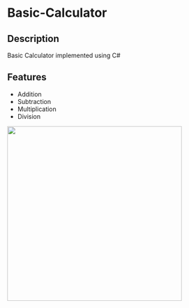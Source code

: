 # Basic-Calculator
## Description
Basic Calculator implemented using C#

## Features
- Addition
- Subtraction
- Multiplication
- Division

<img src="https://github.com/user-attachments/assets/6688d816-cc0f-4fc3-8077-d0ed2e3f7f36" width="400" height="400">

